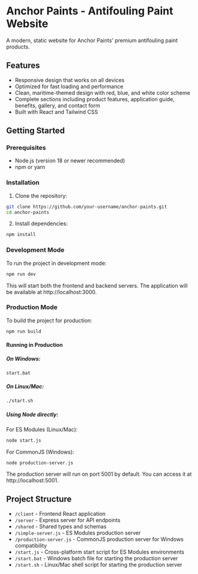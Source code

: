 # Anchor Paints - Antifouling Paint Website

A modern, static website for Anchor Paints' premium antifouling paint products.

## Features

- Responsive design that works on all devices
- Optimized for fast loading and performance
- Clean, maritime-themed design with red, blue, and white color scheme
- Complete sections including product features, application guide, benefits, gallery, and contact form
- Built with React and Tailwind CSS

## Getting Started

### Prerequisites

- Node.js (version 18 or newer recommended)
- npm or yarn

### Installation

1. Clone the repository:
```bash
git clone https://github.com/your-username/anchor-paints.git
cd anchor-paints
```

2. Install dependencies:
```bash
npm install
```

### Development Mode

To run the project in development mode:

```bash
npm run dev
```

This will start both the frontend and backend servers. The application will be available at http://localhost:3000.

### Production Mode

To build the project for production:

```bash
npm run build
```

#### Running in Production

##### On Windows:
```
start.bat
```

##### On Linux/Mac:
```bash
./start.sh
```

##### Using Node directly:
For ES Modules (Linux/Mac):
```bash
node start.js
```

For CommonJS (Windows):
```
node production-server.js
```

The production server will run on port 5001 by default. You can access it at http://localhost:5001.

## Project Structure

- `/client` - Frontend React application
- `/server` - Express server for API endpoints
- `/shared` - Shared types and schemas
- `/simple-server.js` - ES Modules production server
- `/production-server.js` - CommonJS production server for Windows compatibility
- `/start.js` - Cross-platform start script for ES Modules environments
- `/start.bat` - Windows batch file for starting the production server
- `/start.sh` - Linux/Mac shell script for starting the production server